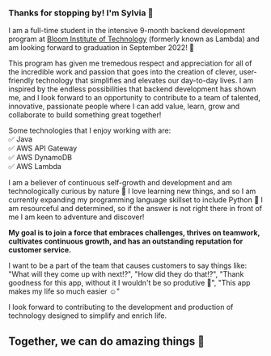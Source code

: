 ### Thanks for stopping by! I'm Sylvia 👋

I am a full-time student in the intensive 9-month backend development program at [Bloom Institute of Technology](https://www.bloomtech.com/courses/backend-development) (formerly known as Lambda) and am looking forward to graduation in September 2022! :partying_face: 

This program has given me tremedous respect and appreciation for all of the incredible work and passion that goes into the creation of clever, user-friendly technology that simplifies and elevates our day-to-day lives. I am inspired by the endless possibilities that backend development has shown me,  and I look forward to an opportunity to contribute to a team of talented, innovative, passionate people where I can add value, learn, grow and collaborate to build something great together! 

Some technologies that I enjoy working with are:<br />
 :white_check_mark: Java<br />
 :white_check_mark: AWS API Gateway<br />
 :white_check_mark: AWS DynamoDB<br />
 :white_check_mark: AWS Lambda<br />

 
I am a believer of continuous self-growth and development and am technologically curious by nature :monocle_face: I love learning new things, and so I am currently expanding my programming language skillset to include Python 🌱 I am resourceful and determined, so if the answer is not right there in front of me I am keen to adventure and discover!

**My goal is to join a force that embraces challenges, thrives on teamwork, cultivates continuous growth, and has an outstanding reputation for customer service.** 

I want to be a part of the team that causes customers to say things like: 
"What will they come up with next:interrobang:",  "How did they do that:interrobang:", "Thank goodness for this app, without it I wouldn't be so produtive :raised_hands:", "This app makes my life so much easier :relaxed:" 

I look forward to contributing to the development and production of technology designed to simplify and enrich life.

## Together, we can do amazing things :star_struck: 
